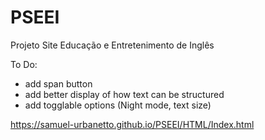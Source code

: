 # PSEEI
Projeto Site Educação e Entretenimento de Inglês

To Do:
- add span button
- add better display of how text can be structured
- add togglable options (Night mode, text size)

https://samuel-urbanetto.github.io/PSEEI/HTML/Index.html
